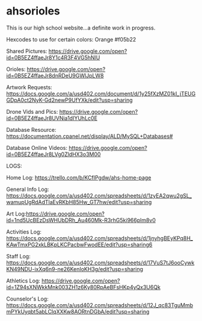 # ahsorioles
This is our high school website...a definite work in progress.

Hexcodes to use for certain colors:
Orange #f05b22

Shared Pictures: https://drive.google.com/open?id=0B5EZ4ffaeJr8Y1c4R3F4VG5hNlU

Orioles: https://drive.google.com/open?id=0B5EZ4ffaeJr8dnRDeU9GWlJpLW8

Artwork Requests: https://docs.google.com/a/usd402.com/document/d/1y25fXzMZ01kI_jTEUGGDpA0ct2NyK-Gd2newP9UfYXk/edit?usp=sharing

Drone Vids and Pics: https://drive.google.com/open?id=0B5EZ4ffaeJr8UVNia1dIYUhLc0E

Database Resource: https://documentation.cpanel.net/display/ALD/MySQL+Databases#

Database Online Videos: https://drive.google.com/open?id=0B5EZ4ffaeJr8LVg0ZldHX3o3M00

LOGS:

Home Log: https://trello.com/b/KCfIPgdw/ahs-home-page

General Info Log: https://docs.google.com/a/usd402.com/spreadsheets/d/1zyEA2qwu2gSL_wamupUgRdAdTlaEvRKbH85Hw_GT7hw/edit?usp=sharing

Art Log:https://drive.google.com/open?id=1nd5UcBEzDsWHUbDRh_Au460Mk-R3rhG5ki966plm8v0 

Activities Log: https://docs.google.com/a/usd402.com/spreadsheets/d/1jnyhgBEyKPq8H_KAwTmxPG2xkLBKpLKCPacbwFwodEE/edit?usp=sharing6

Staff Log: https://docs.google.com/a/usd402.com/spreadsheets/d/17VuS7tJ6ooCywkKN49NDU-ixXq6n9-ne26KenIoKH3g/edit?usp=sharing

Athletics Log: https://drive.google.com/open?id=1Z94sXNWkkMnk003ZH1z6Ky80RpAeBFsHKp4yQx3U6Qk

Counselor's Log: https://docs.google.com/a/usd402.com/spreadsheets/d/12J_qc83TguMmbmPYkUyqbt5abLCIqXXKw8AORtnDGbA/edit?usp=sharing

